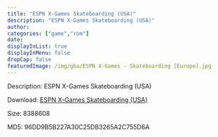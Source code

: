 ```yaml
---
title: "ESPN X-Games Skateboarding (USA)"
description: "ESPN X-Games Skateboarding (USA)"
author: 
categories: ["game","rom"]
date: 
displayInList: true
displayInMenu: false
dropCap: false
featuredImage: /img/gba/ESPN X-Games - Skateboarding [Europe].jpg
---
```


Description: ESPN X-Games Skateboarding (USA)

Download: <a style="text-decoration:underline;" href="https://mega.nz/#!WCZEiayZ!jRLIlHCIJvTuueGz1aEUUvkYKAEhdMnnX1W0_X4mVJY" target = "_blank" rel = "nofollow" > ESPN X-Games Skateboarding (USA)</a>

Size: 8388608

MD5: 96DD9B5B227A30C25DB3265A2C755D6A

